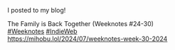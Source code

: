 I posted to my blog!

The Family is Back Together (Weeknotes #24-30)  
[\#<span>Weeknotes</span>](https://social.lol/tags/Weeknotes) [\#<span>IndieWeb</span>](https://social.lol/tags/IndieWeb)  
[<span class="invisible">https://</span><span class="ellipsis">mihobu.lol/2024/07/weeknotes-w</span><span class="invisible">eek-30-2024</span>](https://mihobu.lol/2024/07/weeknotes-week-30-2024)